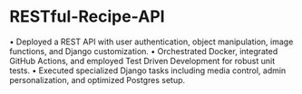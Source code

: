 # RESTful-Recipe-API
• Deployed a REST API with user authentication, object manipulation, image functions, and Django customization.
• Orchestrated Docker, integrated GitHub Actions, and employed Test Driven Development for robust unit tests.
• Executed specialized Django tasks including media control, admin personalization, and optimized Postgres setup.

